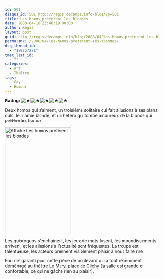 ```yaml
---
id: 501
disqus_id: 501 http://regis.decamps.info/blog/?p=501
title: Les homos préfèrent les blondes
date: 2008-04-18T23:46:19+00:00
author: Régis
layout: post
guid: http://regis.decamps.info/blog/2008/04/les-homos-preferent-les-blondes/
permalink: /2008/04/les-homos-preferent-les-blondes/
dsq_thread_id:
  - "189257271"
tmac_last_id:
  - ""
categories:
  - Art
  - Théâtre
tags:
  - Gay
  - Humour
---
```

**Rating:** ![&#9733;](http://regis.decamps.info/blog/wp-content/plugins/xavins-review-ratings/default/star.png "5/5")![&#9733;](http://regis.decamps.info/blog/wp-content/plugins/xavins-review-ratings/default/star.png "5/5")![&#9733;](http://regis.decamps.info/blog/wp-content/plugins/xavins-review-ratings/default/star.png "5/5")![&#9733;](http://regis.decamps.info/blog/wp-content/plugins/xavins-review-ratings/default/star.png "5/5")![&#9733;](http://regis.decamps.info/blog/wp-content/plugins/xavins-review-ratings/default/star.png "5/5") 


  
Deux homos qui s’aiment, un troisième solitaire qui fait allusions à ses plans culs, leur amie blonde, et un hétéro qui tombe amoureux de la blonde qui préfère les homos. 

[<img src="http://regis.decamps.info/blog/wp-content/uploads/2008/04/les-homos-preferent-les-blondes-216x350.jpg" alt="Affiche Les homos préfèrent les blondes" title="Les homos préfèrent les blondes" width="216" height="350" class="alignleft size-medium wp-image-1151" srcset="http://regis.decamps.info/blog/wp-content/uploads/2008/04/les-homos-preferent-les-blondes-216x350.jpg 216w, http://regis.decamps.info/blog/wp-content/uploads/2008/04/les-homos-preferent-les-blondes.jpg 540w" sizes="(max-width: 216px) 100vw, 216px" />](http://regis.decamps.info/blog/wp-content/uploads/2008/04/les-homos-preferent-les-blondes.jpg)
  
Les quiproquos s’enchaînent, les jeux de mots fusent, les rebondissements arrivent, et les allusions à l’actualité sont fréquentes. La troupe est talentueuse, les acteurs prennent visiblement plaisir à nous faire rire. 

Fou rire garanti pour cette pièce de boulevard qui a tout récemment déménagé au théâtre Le Mery, place de Clichy (la salle est grande et confortable, ce qui ne gâche rien au plaisir).
